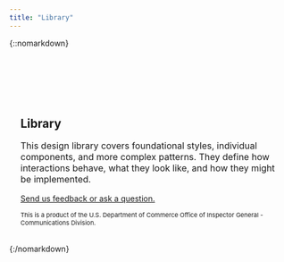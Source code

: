 ```yaml
---
title: "Library"
---
```


{::nomarkdown}
<div class="pl-empty-state" style="padding: 20px; padding-top: 80px; margin: auto; max-width: 600px;">
    <h2>Library</h2>
    <p class="text-muted" style="font-size: 16px;">This design library covers foundational styles, individual components, and more complex patterns. They define how interactions behave, what they look like, and how they might be implemented.</p>
    <p class="text-muted"><a href="mailto:{{site.email}}">Send us feedback or ask a question.</a></p>
    <p class="text-muted" style="font-size: 11px;">This is a product of the U.S. Department of Commerce Office of Inspector General - Communications Division.</p>
</div>
{:/nomarkdown}
